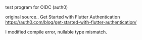 test program for OIDC (auth0)

original source.. Get Started with Flutter Authentication<br>
https://auth0.com/blog/get-started-with-flutter-authentication/

I modified compile error, nullable type mismatch.

